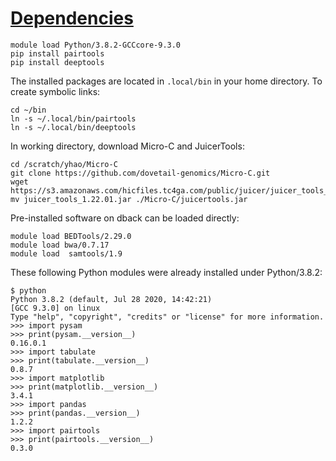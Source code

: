 # [Dependencies](https://micro-c.readthedocs.io/en/latest/before_you_begin.html)

```
module load Python/3.8.2-GCCcore-9.3.0
pip install pairtools
pip install deeptools
```

The installed packages are located in `.local/bin` in your home directory. To create symbolic links:
```
cd ~/bin
ln -s ~/.local/bin/pairtools
ln -s ~/.local/bin/deeptools
```

In working directory, download Micro-C and JuicerTools:
```
cd /scratch/yhao/Micro-C
git clone https://github.com/dovetail-genomics/Micro-C.git
wget https://s3.amazonaws.com/hicfiles.tc4ga.com/public/juicer/juicer_tools_1.22.01.jar
mv juicer_tools_1.22.01.jar ./Micro-C/juicertools.jar
```

Pre-installed software on dback can be loaded directly:
```
module load BEDTools/2.29.0
module load bwa/0.7.17
module load  samtools/1.9
```
These following Python modules were already installed under Python/3.8.2:
```
$ python
Python 3.8.2 (default, Jul 28 2020, 14:42:21) 
[GCC 9.3.0] on linux
Type "help", "copyright", "credits" or "license" for more information.
>>> import pysam
>>> print(pysam.__version__)
0.16.0.1
>>> import tabulate
>>> print(tabulate.__version__)
0.8.7
>>> import matplotlib
>>> print(matplotlib.__version__)
3.4.1
>>> import pandas
>>> print(pandas.__version__)
1.2.2
>>> import pairtools
>>> print(pairtools.__version__)
0.3.0
```
